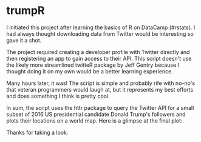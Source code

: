 # trumpR

I initiated this project after learning the basics of R on DataCamp (#rstats). I had always thought downloading data from Twitter would be interesting so gave it a shot. 

The project required creating a developer profile with Twitter directly and then registering an app to gain access to their API. This script doesn't use the likely more streamlined twitteR package by Jeff Gentry because I thought doing it on my own would be a better learning experience. 

Many hours later, it was! The script is simple and probably rife with no-no's that veteran programmers would laugh at, but it represents my best efforts and does something I think is pretty cool. 

In sum, the script uses the httr package to query the Twitter API for a small subset of 2016 US presidential candidate Donald Trump's followers and plots their locations on a world map. Here is a glimpse at the final plot:

Thanks for taking a look.

